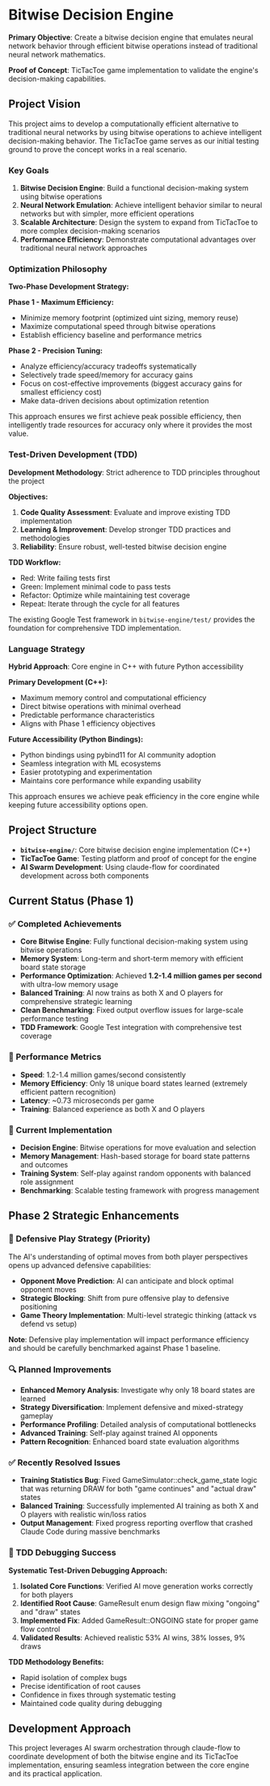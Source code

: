 # Bitwise Decision Engine
**Primary Objective**: Create a bitwise decision engine that emulates neural network behavior through efficient bitwise operations instead of traditional neural network mathematics.

**Proof of Concept**: TicTacToe game implementation to validate the engine's decision-making capabilities.

## Project Vision
This project aims to develop a computationally efficient alternative to traditional neural networks by using bitwise operations to achieve intelligent decision-making behavior. The TicTacToe game serves as our initial testing ground to prove the concept works in a real scenario.

### Key Goals
1. **Bitwise Decision Engine**: Build a functional decision-making system using bitwise operations
2. **Neural Network Emulation**: Achieve intelligent behavior similar to neural networks but with simpler, more efficient operations  
3. **Scalable Architecture**: Design the system to expand from TicTacToe to more complex decision-making scenarios
4. **Performance Efficiency**: Demonstrate computational advantages over traditional neural network approaches

### Optimization Philosophy
**Two-Phase Development Strategy:**

**Phase 1 - Maximum Efficiency:**
- Minimize memory footprint (optimized uint sizing, memory reuse)
- Maximize computational speed through bitwise operations
- Establish efficiency baseline and performance metrics

**Phase 2 - Precision Tuning:**
- Analyze efficiency/accuracy tradeoffs systematically
- Selectively trade speed/memory for accuracy gains
- Focus on cost-effective improvements (biggest accuracy gains for smallest efficiency cost)
- Make data-driven decisions about optimization retention

This approach ensures we first achieve peak possible efficiency, then intelligently trade resources for accuracy only where it provides the most value.

### Test-Driven Development (TDD)
**Development Methodology**: Strict adherence to TDD principles throughout the project

**Objectives:**
1. **Code Quality Assessment**: Evaluate and improve existing TDD implementation
2. **Learning & Improvement**: Develop stronger TDD practices and methodologies
3. **Reliability**: Ensure robust, well-tested bitwise decision engine

**TDD Workflow:**
- Red: Write failing tests first
- Green: Implement minimal code to pass tests
- Refactor: Optimize while maintaining test coverage
- Repeat: Iterate through the cycle for all features

The existing Google Test framework in `bitwise-engine/test/` provides the foundation for comprehensive TDD implementation.

### Language Strategy
**Hybrid Approach**: Core engine in C++ with future Python accessibility

**Primary Development (C++):**
- Maximum memory control and computational efficiency
- Direct bitwise operations with minimal overhead
- Predictable performance characteristics
- Aligns with Phase 1 efficiency objectives

**Future Accessibility (Python Bindings):**
- Python bindings using pybind11 for AI community adoption
- Seamless integration with ML ecosystems
- Easier prototyping and experimentation
- Maintains core performance while expanding usability

This approach ensures we achieve peak efficiency in the core engine while keeping future accessibility options open.

## Project Structure
- **`bitwise-engine/`**: Core bitwise decision engine implementation (C++)
- **TicTacToe Game**: Testing platform and proof of concept for the engine
- **AI Swarm Development**: Using claude-flow for coordinated development across both components

## Current Status (Phase 1)

### ✅ Completed Achievements
- **Core Bitwise Engine**: Fully functional decision-making system using bitwise operations
- **Memory System**: Long-term and short-term memory with efficient board state storage
- **Performance Optimization**: Achieved **1.2-1.4 million games per second** with ultra-low memory usage
- **Balanced Training**: AI now trains as both X and O players for comprehensive strategic learning
- **Clean Benchmarking**: Fixed output overflow issues for large-scale performance testing
- **TDD Framework**: Google Test integration with comprehensive test coverage

### 🚀 Performance Metrics
- **Speed**: 1.2-1.4 million games/second consistently
- **Memory Efficiency**: Only 18 unique board states learned (extremely efficient pattern recognition)
- **Latency**: ~0.73 microseconds per game
- **Training**: Balanced experience as both X and O players

### 🔧 Current Implementation
- **Decision Engine**: Bitwise operations for move evaluation and selection
- **Memory Management**: Hash-based storage for board state patterns and outcomes
- **Training System**: Self-play against random opponents with balanced role assignment
- **Benchmarking**: Scalable testing framework with progress management

## Phase 2 Strategic Enhancements

### 🎯 Defensive Play Strategy (Priority)
The AI's understanding of optimal moves from both player perspectives opens up advanced defensive capabilities:
- **Opponent Move Prediction**: AI can anticipate and block optimal opponent moves
- **Strategic Blocking**: Shift from pure offensive play to defensive positioning
- **Game Theory Implementation**: Multi-level strategic thinking (attack vs defend vs setup)

**Note**: Defensive play implementation will impact performance efficiency and should be carefully benchmarked against Phase 1 baseline.

### 🔍 Planned Improvements
- **Enhanced Memory Analysis**: Investigate why only 18 board states are learned
- **Strategy Diversification**: Implement defensive and mixed-strategy gameplay
- **Performance Profiling**: Detailed analysis of computational bottlenecks
- **Advanced Training**: Self-play against trained AI opponents
- **Pattern Recognition**: Enhanced board state evaluation algorithms

### ✅ Recently Resolved Issues
- **Training Statistics Bug**: Fixed GameSimulator::check_game_state logic that was returning DRAW for both "game continues" and "actual draw" states
- **Balanced Training**: Successfully implemented AI training as both X and O players with realistic win/loss ratios
- **Output Management**: Fixed progress reporting overflow that crashed Claude Code during massive benchmarks

### 🧪 TDD Debugging Success
**Systematic Test-Driven Debugging Approach:**
1. **Isolated Core Functions**: Verified AI move generation works correctly for both players
2. **Identified Root Cause**: GameResult enum design flaw mixing "ongoing" and "draw" states  
3. **Implemented Fix**: Added GameResult::ONGOING state for proper game flow control
4. **Validated Results**: Achieved realistic 53% AI wins, 38% losses, 9% draws

**TDD Methodology Benefits:**
- Rapid isolation of complex bugs
- Precise identification of root causes  
- Confidence in fixes through systematic testing
- Maintained code quality during debugging

## Development Approach
This project leverages AI swarm orchestration through claude-flow to coordinate development of both the bitwise engine and its TicTacToe implementation, ensuring seamless integration between the core engine and its practical application.
